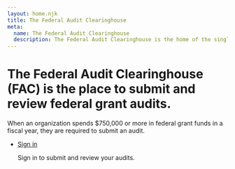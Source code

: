 ```yaml
---
layout: home.njk
title: The Federal Audit Clearinghouse
meta:
  name: The Federal Audit Clearinghouse
  description: The Federal Audit Clearinghouse is the home of the single audit process for the federal government awards system.
---
```


<div class="usa-hero">
  <div class="grid-container">
    <h1 class="usa-hero__heading">
        The Federal Audit Clearinghouse (FAC) is the place to submit and review federal
        grant audits.
    </h1>
    <p class="intro-text">
        When an organization spends $750,000 or more in federal grant funds in a fiscal year, they are required to
        submit an audit.
    </p>
     <ul class="usa-card-group flex-align-center flex-justify-center">
        <li class="usa-card desktop:grid-col-6">
            <div class="usa-card__container">
                <div>
                    <a class="usa-button sign-in-button"
                        href="https://fac-staging.app.cloud.gov">Sign in</a>
                </div>
                <p class="usa-card__body">Sign in to submit and review your audits.</p>
            </div>
        </li>
    </ul>
  </div>
</div>